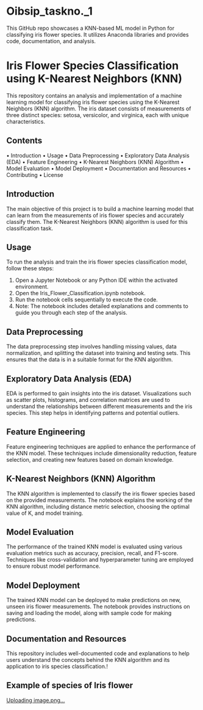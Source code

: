 # Oibsip_taskno._1
This GitHub repo showcases a KNN-based ML model in Python for classifying iris flower species. It utilizes Anaconda libraries and provides code, documentation, and analysis.

# Iris Flower Species Classification using K-Nearest Neighbors (KNN)

This repository contains an analysis and implementation of a machine learning model for classifying iris flower species using the K-Nearest Neighbors (KNN) algorithm. The iris dataset consists of measurements of three distinct species: setosa, versicolor, and virginica, each with unique characteristics.

## Contents

• Introduction
• Usage
• Data Preprocessing
• Exploratory Data Analysis (EDA)
• Feature Engineering
• K-Nearest Neighbors (KNN) Algorithm
• Model Evaluation
• Model Deployment
• Documentation and Resources
• Contributing
• License

## Introduction

The main objective of this project is to build a machine learning model that can learn from the measurements of iris flower species and accurately classify them. The K-Nearest Neighbors (KNN) algorithm is used for this classification task.

## Usage

To run the analysis and train the iris flower species classification model, follow these steps:

1. Open a Jupyter Notebook or any Python IDE within the activated environment.
2. Open the Iris_Flower_Classification.ipynb notebook.
3. Run the notebook cells sequentially to execute the code.
4. Note: The notebook includes detailed explanations and comments to guide you through each step of the analysis.

## Data Preprocessing

The data preprocessing step involves handling missing values, data normalization, and splitting the dataset into training and testing sets. This ensures that the data is in a suitable format for the KNN algorithm.

## Exploratory Data Analysis (EDA)

EDA is performed to gain insights into the iris dataset. Visualizations such as scatter plots, histograms, and correlation matrices are used to understand the relationships between different measurements and the iris species. This step helps in identifying patterns and potential outliers.

## Feature Engineering

Feature engineering techniques are applied to enhance the performance of the KNN model. These techniques include dimensionality reduction, feature selection, and creating new features based on domain knowledge.

## K-Nearest Neighbors (KNN) Algorithm

The KNN algorithm is implemented to classify the iris flower species based on the provided measurements. The notebook explains the working of the KNN algorithm, including distance metric selection, choosing the optimal value of K, and model training.

## Model Evaluation

The performance of the trained KNN model is evaluated using various evaluation metrics such as accuracy, precision, recall, and F1-score. Techniques like cross-validation and hyperparameter tuning are employed to ensure robust model performance.

## Model Deployment

The trained KNN model can be deployed to make predictions on new, unseen iris flower measurements. The notebook provides instructions on saving and loading the model, along with sample code for making predictions.

## Documentation and Resources

This repository includes well-documented code and explanations to help users understand the concepts behind the KNN algorithm and its application to iris species classification.!
## Example of species of Iris flower

[Uploading image.png…]()
